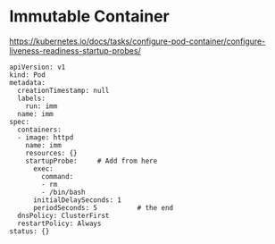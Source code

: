 #  Immutable  Container

https://kubernetes.io/docs/tasks/configure-pod-container/configure-liveness-readiness-startup-probes/

```
apiVersion: v1
kind: Pod
metadata:
  creationTimestamp: null
  labels:
    run: imm
  name: imm
spec:
  containers:
  - image: httpd
    name: imm
    resources: {}
    startupProbe:     # Add from here
      exec:
        command:
        - rm
        - /bin/bash
      initialDelaySeconds: 1
      periodSeconds: 5          # the end
  dnsPolicy: ClusterFirst
  restartPolicy: Always
status: {}

```